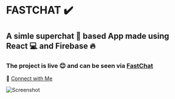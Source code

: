 # FASTCHAT ✔️
## A simle superchat 💬 based App made using React 💻 and Firebase 🔥

### The project is live 😊 and can be seen via [FastChat](https://oshyam.github.io/fastchat/)

👋 [Connect with Me](https://www.instagram.com/shyamsinghrajput007/) 


![Screenshot](chatapp.png)
